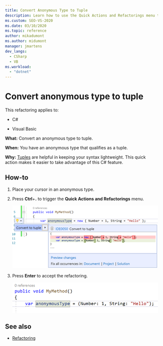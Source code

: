 ```yaml
---
title: Convert Anonymous Type to Tuple
description: Learn how to use the Quick Actions and Refactorings menu to convert an anonymous type to a tuple in Visual Studio.
ms.custom: SEO-VS-2020
ms.date: 03/10/2020
ms.topic: reference
author: mikadumont
ms.author: midumont
manager: jmartens
dev_langs:
  - CSharp
  - VB
ms.workload:
  - "dotnet"
---
```

# Convert anonymous type to tuple

This refactoring applies to:

- C#

- Visual Basic

**What:** Convert an anonymous type to tuple.

**When:** You have an anonymous type that qualifies as a tuple.

**Why:** [Tuples](/dotnet/csharp/tuples) are helpful in keeping your syntax lightweight. This quick action makes it easier to take advantage of this C# feature.

## How-to

1. Place your cursor in an anonymous type.
2. Press **Ctrl**+**.** to trigger the **Quick Actions and Refactorings** menu.

   ![Convert Anonymous Type to Tuple](media/convert-anon-to-tuple.png)

2. Press **Enter** to accept the refactoring.

   ![Convert Anonymous Type to Tuple accepted](media/convert-anon-to-tuple-complete.png)

## See also

- [Refactoring](../refactoring-in-visual-studio.md)
